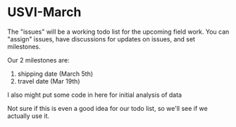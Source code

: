# USVI-March
The "issues" will be a working todo list for the upcoming field work.  You can "assign" issues, have discussions for updates on issues, and set milestones.

Our 2 milestones are:
1. shipping date (March 5th)
2. travel date (Mar 19th)

I also might put some code in here for initial analysis of data

Not sure if this is even a good idea for our todo list, so we'll see if we actually use it.
